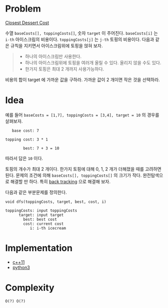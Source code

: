 # Problem

[Closest Dessert Cost](https://leetcode.com/problems/closest-dessert-cost/)

수열 `baseCosts[], toppingCosts[]`, 숫자 `target` 이 주어진다.
`baseCosts[i]` 는 `i-th` 아이스크림의 비용이다. `toppingCosts[j]` 는
`j-th` 토핑의 비용이다. 다음과 같은 규칙을 지키면서 아이스크림위에 토핑을
얹혀 보자.

> * 하나의 아이스크림만 사용한다.
> * 하나의 아이스크림위에 토핑을 여러개 올릴 수 있다. 올리지 않을 수도
>   있다.
> * 한가지 토핑은 최대 2 개까지 사용가능하다.

비용의 합이 target 에 가까운 값을 구하라. 가까운 값이 2 개이면 작은
것을 선택하라.

# Idea

예를 들어 `baseCosts = [1,7], toppingCosts = [3,4], target = 10` 의
경우를 살펴보자.

```
   base cost: 7

topping cost: 3 * 1

        best: 7 + 3 = 10
```

따라서 답은 `10` 이다.

토핑의 개수가 최대 2 개이다. 한가지 토핑에 대해 0, 1, 2 개가 더해졌을 때를
고려하면 된다. 문제의 조건에 의해 `baseCosts[], toppingCosts[]` 의 크기가 작다.
완전탐색으로 해결할 만 하다. 특히 [back tracking]() 으로 해결해 보자.

다음과 같은 부분문제를 정의한다.

```
void dfs(toppingCosts, target, best, cost, i)

toppingCosts: input toppingCosts
      target: input target
        best: best cost
        cost: current cost
           i: i-th icecream
```

# Implementation

* [c++11](a.cpp)
* [python3](a.py)

# Complexity

```
O(?) O(?)
```
